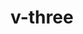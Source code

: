 <script setup>
  import { BoxGeometry } from 'three'
</script>

# v-three

<v-three :a="v.a">
  <v-three-mesh :geometry="new BoxGeometry(20, 20, 1)" />
</v-three>

<v-slider v-model="v.a" max="360" step="any" />

